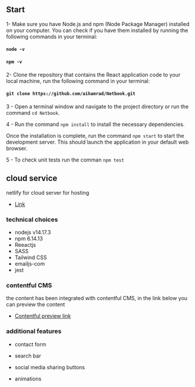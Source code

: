 ## Start

1- Make sure you have Node.js and npm (Node Package Manager) installed on your computer. You can check if you have them installed by running the following commands in your terminal:
#### `node -v`
#### `npm -v`

2- Clone the repository that contains the React application code to your local machine, run the following command in your terminal:
#### `git clone https://github.com/aihamrad/Netbook.git`

3 - Open a terminal window and navigate to the project directory or run the command `cd Netbook`.

4 - Run the command `npm install` to install the necessary dependencies.

Once the installation is complete, run the command `npm start` to start the development server. This should launch the application in your default web browser.

5 - To check unit tests run the comman `npm test`


## cloud service
  netlify for cloud server for hosting
- [Link](https://netbook-test.netlify.app)


### technical choices
- nodejs v14.17.3
- npm 6.14.13
- Reeactjs
- SASS
- Tailwind CSS
- emailjs-com
- jest


### contentful CMS

the content has been integrated with contentful CMS, in the link below you can preview the content
- [Contentful preview link](https://discovery.contentful.com/entries/by-content-type/contents-data/5cSVru9JZ5bFyBNbLvvjfI?preview=true&preview_access_token=YpSCi17G3S3y0CxsUGpbguz0ZBG9k_yK9jMhR438NQ4&space_id=7xlqtfiem5zd)

### additional features

- contact form
    
- search bar

- social media sharing buttons

- animations

